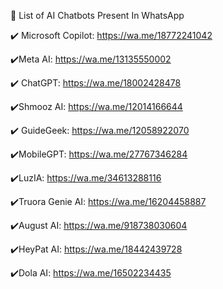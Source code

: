 🤖 List of AI Chatbots Present In WhatsApp 

✔️ Microsoft Copilot:
 https://wa.me/18772241042

 ✔️Meta AI:
 https://wa.me/13135550002

✔️ ChatGPT:
 https://wa.me/18002428478

 ✔️Shmooz AI:
 https://wa.me/12014166644

✔️ GuideGeek:
 https://wa.me/12058922070

 ✔️MobileGPT:
 https://wa.me/27767346284

 ✔️LuzIA:
 https://wa.me/34613288116

✔️Truora Genie AI:
 https://wa.me/16204458887

✔️August AI:
 https://wa.me/918738030604

✔️HeyPat AI:
 https://wa.me/18442439728

✔️Dola AI:
 https://wa.me/16502234435
